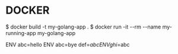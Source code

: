DOCKER
=======

$ docker build -t my-golang-app .
$ docker run -it --rm --name my-running-app my-golang-app

ENV abc=hello
ENV abc=bye def=$abc
ENV ghi=$abc
